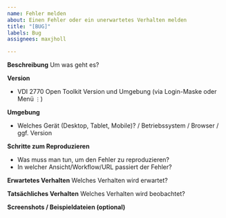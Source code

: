 ```yaml
---
name: Fehler melden
about: Einen Fehler oder ein unerwartetes Verhalten melden
title: "[BUG]"
labels: Bug
assignees: maxjholl

---
```


**Beschreibung**
Um was geht es?

**Version**
- VDI 2770 Open Toolkit Version und Umgebung (via Login-Maske oder Menü `⋮`)

**Umgebung**
- Welches Gerät (Desktop, Tablet, Mobile)? / Betriebssystem / Browser / ggf. Version

**Schritte zum Reproduzieren**
- Was muss man tun, um den Fehler zu reproduzieren?
- In welcher Ansicht/Workflow/URL passiert der Fehler?

**Erwartetes Verhalten**
Welches Verhalten wird erwartet?

**Tatsächliches Verhalten**
Welches Verhalten wird beobachtet?

**Screenshots / Beispieldateien (optional)**
